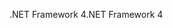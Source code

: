 <span data-ttu-id="7057a-101">.NET Framework 4</span><span class="sxs-lookup"><span data-stu-id="7057a-101">.NET Framework 4</span></span>